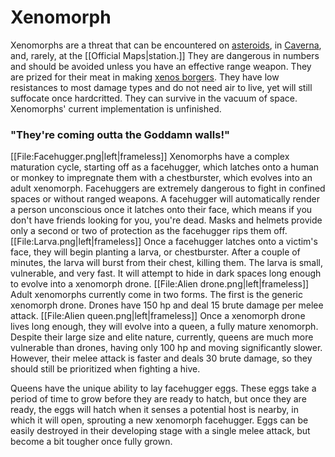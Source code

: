 # Xenomorph
Xenomorphs are a threat that can be encountered on [asteroids](Asteroid.md), in [Caverna](Caverna.md), and, rarely, at the [[Official Maps|station.]] They are dangerous in numbers and should be avoided unless you have an effective range weapon. They are prized for their meat in making [xenos borgers](Cooking.md). They have low resistances to most damage types and do not need air to live, yet will still suffocate once hardcritted. They can survive in the vacuum of space. Xenomorphs' current implementation is unfinished.    


### "They're coming outta the Goddamn walls!"

[[File:Facehugger.png|left|frameless]] Xenomorphs have a complex maturation cycle, starting off as a facehugger, which latches onto a human or monkey to impregnate them with a chestburster, which evolves into an adult xenomorph. Facehuggers are extremely dangerous to fight in confined spaces or without ranged weapons. A facehugger will automatically render a person unconscious once it latches onto their face, which means if you don't have friends looking for you, you're dead. Masks and helmets provide only a second or two of protection as the facehugger rips them off.
[[File:Larva.png|left|frameless]]
Once a facehugger latches onto a victim's face, they will begin planting a larva, or chestburster. After a couple of minutes, the larva will burst from their chest, killing them. The larva is small, vulnerable, and very fast. It will attempt to hide in dark spaces long enough to evolve into a xenomorph drone.
[[File:Alien drone.png|left|frameless]]
Adult xenomorphs currently come in two forms. The first is the generic xenomorph drone. Drones have 150 hp and deal 15 brute damage per melee attack. 
[[File:Alien queen.png|left|frameless]]
Once a xenomorph drone lives long enough, they will evolve into a queen, a fully mature xenomorph. Despite their large size and elite nature, currently, queens are much more vulnerable than drones, having only 100 hp and moving significantly slower. However, their melee attack is faster and deals 30 brute damage, so they should still be prioritized when fighting a hive.

Queens have the unique ability to lay facehugger eggs. These eggs take a period of time to grow before they are ready to hatch, but once they are ready, the eggs will hatch when it senses a potential host is nearby, in which it will open, sprouting a new xenomorph facehugger. Eggs can be easily destroyed in their developing stage with a single melee attack, but become a bit tougher once fully grown.